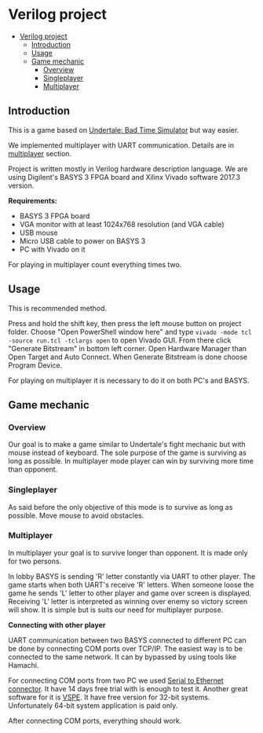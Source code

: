 # Verilog project

- [Verilog project](#verilog-project)
  - [Introduction](#introduction)
  - [Usage](#usage)
  - [Game mechanic](#game-mechanic)
    - [Overview](#overview)
    - [Singleplayer](#singleplayer)
    - [Multiplayer](#multiplayer)

## Introduction

This is a game based on [Undertale: Bad Time Simulator](https://gry.jeja.pl/35389,undertale-bad-time-simulator.html) but way easier.

We implemented multiplayer with UART communication. Details are in [multiplayer](#multiplayer) section.

Project is written mostly in Verilog hardware description language. We are using Digilent's BASYS 3 FPGA board and Xilinx Vivado software 2017.3 version.

**Requirements:**

- BASYS 3 FPGA board
- VGA monitor with at least 1024x768 resolution (and VGA cable)
- USB mouse
- Micro USB cable to power on BASYS 3
- PC with Vivado on it

For playing in multiplayer count everything times two.

## Usage

This is recommended method. 

Press and hold the shift key, then press the left mouse button on project folder. Choose "Open PowerShell window here" and type `vivado -mode tcl -source run.tcl -tclargs open` to open Vivado GUI. From there click "Generate Bitstream" in bottom left corner. Open Hardware Manager than Open Target and Auto Connect. When Generate Bitstream is done choose Program Device.

For playing on multiplayer it is necessary to do it on both PC's and BASYS.

## Game mechanic

### Overview

Our goal is to make a game similar to Undertale's fight
mechanic but with mouse instead of keyboard. The sole purpose of the game is surviving as long as possible. In multiplayer mode player can win by surviving more time than opponent.

### Singleplayer

As said before the only objective of this mode is to survive as long as possible. Move mouse to avoid obstacles.

### Multiplayer

In multiplayer your goal is to survive longer than opponent. It is made only for two persons.

In lobby BASYS is sending 'R' letter constantly via UART to other player. The game starts when both UART's receive 'R' letters. When someone loose the game he sends 'L' letter to other player and game over screen is displayed. Receiving 'L' letter is interpreted as winning over enemy so victory screen will show. It is simple but is suits our need for multiplayer purpose.

**Connecting with other player**

UART communication between two BASYS connected to different PC can be done by connecting COM ports over TCP/IP. The easiest way is to be connected to the same network. It can by bypassed by using tools like Hamachi.

For connecting COM ports from two PC we used [Serial to Ethernet connector](https://www.serial-over-ethernet.com). It have 14 days free trial with is enough to test it. Another great software for it is [VSPE](http://www.eterlogic.com/Products.VSPE.html). It have free version for 32-bit systems. Unfortunately 64-bit system application is paid only.

After connecting COM ports, everything should work.

